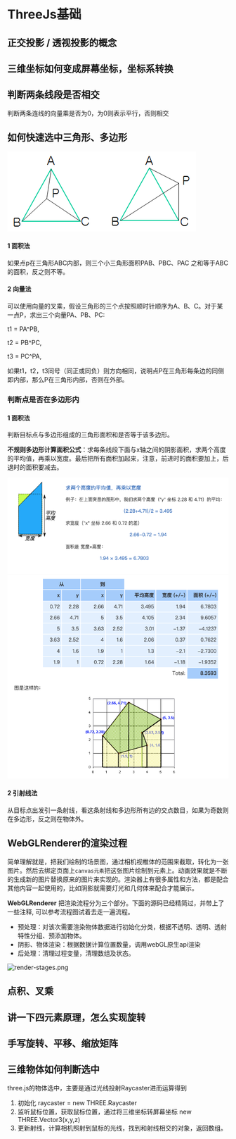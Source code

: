 # ThreeJs基础



## 正交投影 / 透视投影的概念



## 三维坐标如何变成屏幕坐标，坐标系转换



## 判断两条线段是否相交

判断两条连线的向量乘是否为0，为0则表示平行，否则相交



## 如何快速选中三角形、多边形

<img src="../img/三角形.png" alt="三角形"  />



#### **1 面积法**

如果点p在三角形ABC内部，则三个小三角形面积PAB、PBC、PAC 之和等于ABC的面积，反之则不等。



#### **2 向量法**

可以使用向量的叉乘，假设三角形的三个点按照顺时针顺序为A、B、C。对于某一点P，求出三个向量PA、PB、PC:

t1 = PA^PB,

t2 = PB^PC,

t3 = PC^PA,

如果t1，t2，t3同号（同正或同负）则方向相同，说明点P在三角形每条边的同侧即内部，那么P在三角形内部，否则在外部。



### 判断点是否在多边形内

#### 1 面积法

判断目标点与多边形组成的三角形面积和是否等于该多边形。

**不规则多边形计算面积公式**：求每条线段下面与x轴之间的阴影面积，求两个高度的平均值，再乘以宽度。最后把所有面积加起来，注意，前进时的面积要加上，后退时的面积要减去。

<img src="../img/多边形1.png" alt="多边形1"  />

<img src="../img/多边形2.png" alt="多边形2"  />



#### 2 引射线法

从目标点出发引一条射线，看这条射线和多边形所有边的交点数目，如果为奇数则在多边形，反之则在物体外。

## WebGLRenderer的渲染过程

简单理解就是，把我们绘制的场景图，通过相机视椎体的范围来截取，转化为一张图片。然后去绑定页面上`canvas元素`把这张图片绘制到元素上。动画效果就是不断的生成新的图片替换原来的图片来实现的。渲染器上有很多属性和方法，都是配合其他内容一起使用的，比如阴影就需要灯光和几何体来配合才能展示。

**WebGLRenderer** 把渲染流程分为三个部分。下面的源码已经精简过，并带上了一些注释, 可以参考流程图试着去走一遍流程。

- 预处理：对该次需要渲染物体数据进行初始化分类，根据不透明、透明、透射特性分组、预添加物体。
- 阴影、物体渲染：根据数据计算位置数量，调用webGL原生api渲染
- 后处理：清理过程变量，清理数组及状态。

![render-stages.png](https://p6-juejin.byteimg.com/tos-cn-i-k3u1fbpfcp/f390f63339c94b29b75eae890ae08623~tplv-k3u1fbpfcp-zoom-in-crop-mark:4536:0:0:0.awebp?)







## 点积、叉乘



## 讲一下四元素原理，怎么实现旋转



## 手写旋转、平移、缩放矩阵



## 三维物体如何判断选中

three.js的物体选中，主要是通过光线投射Raycaster进而运算得到

1. 初始化 raycaster = new THREE.Raycaster
2. 监听鼠标位置，获取鼠标位置，通过将三维坐标转屏幕坐标 new THREE.Vector3(x,y,z)
3. 更新射线，计算相机照射到鼠标的光线，找到和射线相交的对象，返回数组。

